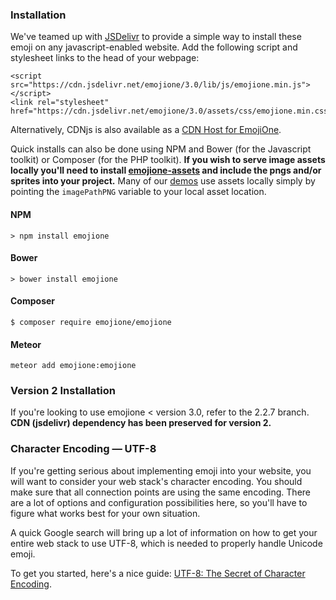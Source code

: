 ### Installation

We've teamed up with [JSDelivr](http://www.jsdelivr.com/#!emojione) to provide a simple way to install these emoji on any javascript-enabled website. Add the following script and stylesheet links to the head of your webpage:

```
<script src="https://cdn.jsdelivr.net/emojione/3.0/lib/js/emojione.min.js"></script>
<link rel="stylesheet" href="https://cdn.jsdelivr.net/emojione/3.0/assets/css/emojione.min.css"/>
```

Alternatively, CDNjs is also available as a [CDN Host for EmojiOne](https://cdnjs.com/libraries/emojione).

Quick installs can also be done using NPM and Bower (for the Javascript toolkit) or Composer (for the PHP toolkit). **If you wish to serve image assets locally you'll need to install [emojione-assets](https://www.github.com/Ranks/emojione-assets) and include the pngs and/or sprites into your project.** Many of our [demos](https://demos.emojione.com/latest/) use assets locally simply by pointing the `imagePathPNG` variable to your local asset location.

#### NPM
```
> npm install emojione
```

#### Bower
```
> bower install emojione
```


#### Composer
```
$ composer require emojione/emojione
```

#### Meteor
```
meteor add emojione:emojione
```

### Version 2 Installation
If you're looking to use emojione < version 3.0, refer to the 2.2.7 branch. **CDN (jsdelivr) dependency has been preserved for version 2.**


### Character Encoding &mdash; UTF-8

If you're getting serious about implementing emoji into your website, you will want to consider your web stack's character encoding. You should make sure that all connection points are using the same encoding. There are a lot of options and configuration possibilities here, so you'll have to figure what works best for your own situation. 

A quick Google search will bring up a lot of information on how to get your entire web stack to use UTF-8, which is needed to properly handle Unicode emoji.

To get you started, here's a nice guide: [UTF-8: The Secret of Character Encoding](http://htmlpurifier.org/docs/enduser-utf8.html).